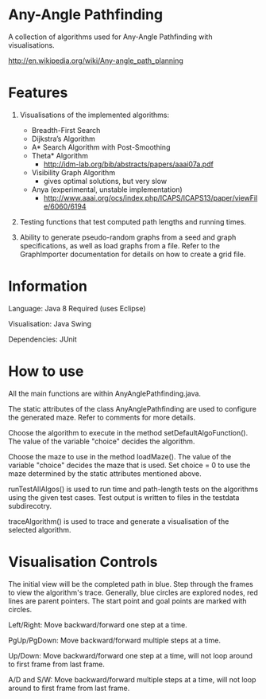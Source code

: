 Any-Angle Pathfinding
=====================

A collection of algorithms used for Any-Angle Pathfinding with visualisations.

http://en.wikipedia.org/wiki/Any-angle_path_planning

Features
=====================
1.	Visualisations of the implemented algorithms:
    *	Breadth-First Search
    * Dijkstra’s Algorithm
    * A* Search Algorithm with Post-Smoothing
    * Theta* Algorithm
      * http://idm-lab.org/bib/abstracts/papers/aaai07a.pdf
    * Visibility Graph Algorithm
      * gives optimal solutions, but very slow
    * Anya (experimental, unstable implementation)
      * http://www.aaai.org/ocs/index.php/ICAPS/ICAPS13/paper/viewFile/6060/6194

2.	Testing functions that test computed path lengths and running times.

3.	Ability to generate pseudo-random graphs from a seed and graph specifications, as well as load graphs from a file. Refer to the GraphImporter documentation for details on how to create a grid file.


Information
=====================
Language: Java 8 Required (uses Eclipse)

Visualisation: Java Swing

Dependencies: JUnit


How to use
=====================
All the main functions are within AnyAnglePathfinding.java.

The static attributes of the class AnyAnglePathfinding are used to configure the generated maze. Refer to comments for more details.

Choose the algorithm to execute in the method setDefaultAlgoFunction(). The value of the variable "choice" decides the algorithm.

Choose the maze to use in the method loadMaze(). The value of the variable "choice" decides the maze that is used. Set choice = 0 to use the maze determined by the static attributes mentioned above.

runTestAllAlgos() is used to run time and path-length tests on the algorithms using the given test cases. Test output is written to files in the testdata subdirecotry.

traceAlgorithm() is used to trace and generate a visualisation of the selected algorithm.


Visualisation Controls
=====================
The initial view will be the completed path in blue. Step through the frames to view the algorithm's trace.
Generally, blue circles are explored nodes, red lines are parent pointers.
The start point and goal points are marked with circles.

Left/Right: Move backward/forward one step at a time.

PgUp/PgDown: Move backward/forward multiple steps at a time.

Up/Down: Move backward/forward one step at a time, will not loop around to first frame from last frame.

A/D and S/W: Move backward/forward multiple steps at a time, will not loop around to first frame from last frame.
